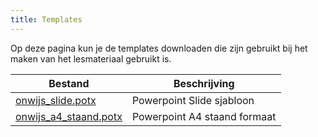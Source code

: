 ```yaml
---
title: Templates
---
```


Op deze pagina kun je de templates downloaden die zijn gebruikt bij het maken van het lesmateriaal gebruikt is.

|Bestand|Beschrijving|
|-------|------------|
|[onwijs_slide.potx](/downloads/templates/onwijs_slide.potx)|Powerpoint Slide sjabloon|
|[onwijs_a4_staand.potx](/downloads/templates/onwijs_a4_staand.potx)|Powerpoint A4 staand formaat|
